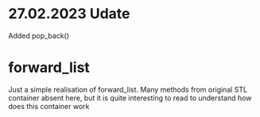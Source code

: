 # 27.02.2023 Udate
Added pop_back()

# forward_list
Just a simple realisation of forward_list. Many methods from original STL container absent here, but it is quite interesting to read to understand how does this container work
